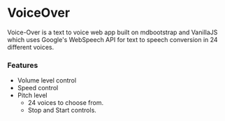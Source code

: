 # VoiceOver

Voice-Over is a text to voice web app built on mdbootstrap and VanillaJS which uses Google's WebSpeech
API for text to speech conversion in 24 different voices.

### Features 
- Volume level control
- Speed control
- Pitch level
  - 24 voices to choose from.
  - Stop and Start controls.